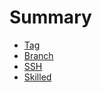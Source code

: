 # Summary

- [Tag](./tag/ReadMe.md)
- [Branch](./branch/ReadMe.md)
- [SSH](./ssh/ReadMe.md)
- [Skilled](./skilled/ReadMe.md)
